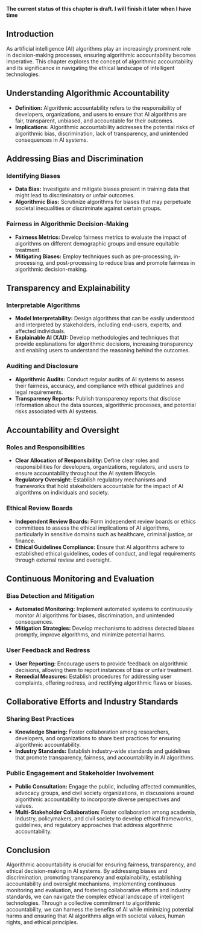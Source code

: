**The current status of this chapter is draft. I will finish it later when I have time**

Introduction
------------

As artificial intelligence (AI) algorithms play an increasingly prominent role in decision-making processes, ensuring algorithmic accountability becomes imperative. This chapter explores the concept of algorithmic accountability and its significance in navigating the ethical landscape of intelligent technologies.

Understanding Algorithmic Accountability
----------------------------------------

* **Definition:** Algorithmic accountability refers to the responsibility of developers, organizations, and users to ensure that AI algorithms are fair, transparent, unbiased, and accountable for their outcomes.
* **Implications:** Algorithmic accountability addresses the potential risks of algorithmic bias, discrimination, lack of transparency, and unintended consequences in AI systems.

Addressing Bias and Discrimination
----------------------------------

### Identifying Biases

* **Data Bias:** Investigate and mitigate biases present in training data that might lead to discriminatory or unfair outcomes.
* **Algorithmic Bias:** Scrutinize algorithms for biases that may perpetuate societal inequalities or discriminate against certain groups.

### Fairness in Algorithmic Decision-Making

* **Fairness Metrics:** Develop fairness metrics to evaluate the impact of algorithms on different demographic groups and ensure equitable treatment.
* **Mitigating Biases:** Employ techniques such as pre-processing, in-processing, and post-processing to reduce bias and promote fairness in algorithmic decision-making.

Transparency and Explainability
-------------------------------

### Interpretable Algorithms

* **Model Interpretability:** Design algorithms that can be easily understood and interpreted by stakeholders, including end-users, experts, and affected individuals.
* **Explainable AI (XAI):** Develop methodologies and techniques that provide explanations for algorithmic decisions, increasing transparency and enabling users to understand the reasoning behind the outcomes.

### Auditing and Disclosure

* **Algorithmic Audits:** Conduct regular audits of AI systems to assess their fairness, accuracy, and compliance with ethical guidelines and legal requirements.
* **Transparency Reports:** Publish transparency reports that disclose information about the data sources, algorithmic processes, and potential risks associated with AI systems.

Accountability and Oversight
----------------------------

### Roles and Responsibilities

* **Clear Allocation of Responsibility:** Define clear roles and responsibilities for developers, organizations, regulators, and users to ensure accountability throughout the AI system lifecycle.
* **Regulatory Oversight:** Establish regulatory mechanisms and frameworks that hold stakeholders accountable for the impact of AI algorithms on individuals and society.

### Ethical Review Boards

* **Independent Review Boards:** Form independent review boards or ethics committees to assess the ethical implications of AI algorithms, particularly in sensitive domains such as healthcare, criminal justice, or finance.
* **Ethical Guidelines Compliance:** Ensure that AI algorithms adhere to established ethical guidelines, codes of conduct, and legal requirements through external review and oversight.

Continuous Monitoring and Evaluation
------------------------------------

### Bias Detection and Mitigation

* **Automated Monitoring:** Implement automated systems to continuously monitor AI algorithms for biases, discrimination, and unintended consequences.
* **Mitigation Strategies:** Develop mechanisms to address detected biases promptly, improve algorithms, and minimize potential harms.

### User Feedback and Redress

* **User Reporting:** Encourage users to provide feedback on algorithmic decisions, allowing them to report instances of bias or unfair treatment.
* **Remedial Measures:** Establish procedures for addressing user complaints, offering redress, and rectifying algorithmic flaws or biases.

Collaborative Efforts and Industry Standards
--------------------------------------------

### Sharing Best Practices

* **Knowledge Sharing:** Foster collaboration among researchers, developers, and organizations to share best practices for ensuring algorithmic accountability.
* **Industry Standards:** Establish industry-wide standards and guidelines that promote transparency, fairness, and accountability in AI algorithms.

### Public Engagement and Stakeholder Involvement

* **Public Consultation:** Engage the public, including affected communities, advocacy groups, and civil society organizations, in discussions around algorithmic accountability to incorporate diverse perspectives and values.
* **Multi-Stakeholder Collaboration:** Foster collaboration among academia, industry, policymakers, and civil society to develop ethical frameworks, guidelines, and regulatory approaches that address algorithmic accountability.

Conclusion
----------

Algorithmic accountability is crucial for ensuring fairness, transparency, and ethical decision-making in AI systems. By addressing biases and discrimination, promoting transparency and explainability, establishing accountability and oversight mechanisms, implementing continuous monitoring and evaluation, and fostering collaborative efforts and industry standards, we can navigate the complex ethical landscape of intelligent technologies. Through a collective commitment to algorithmic accountability, we can harness the benefits of AI while minimizing potential harms and ensuring that AI algorithms align with societal values, human rights, and ethical principles.
